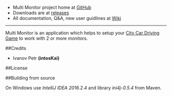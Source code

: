 * Multi Monitor project home at [GitHub](https://github.com/intosKai/mmccd)
* Downloads are at [releases](https://github.com/intosKai/mmccd/releases)
* All documentation, Q&A, new user guidlines at [Wiki](https://github.com/intosKai/mmccd/wiki)
***
Multi Monitor is an application which helps to setup your [City Car Driving Game](http://www.citycardriving.com) to work with 2 or more monitors.

##Credits

- Ivanov Petr __(intosKai)__

##License

##Building from source

On Windows use *IntelliJ IDEA 2016.2.4* and library *ini4j-0.5.4* from Maven. 
